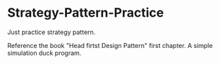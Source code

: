 # Strategy-Pattern-Practice
Just practice strategy pattern.

Reference the book "Head firtst Design Pattern" first chapter.
A simple simulation duck program.
